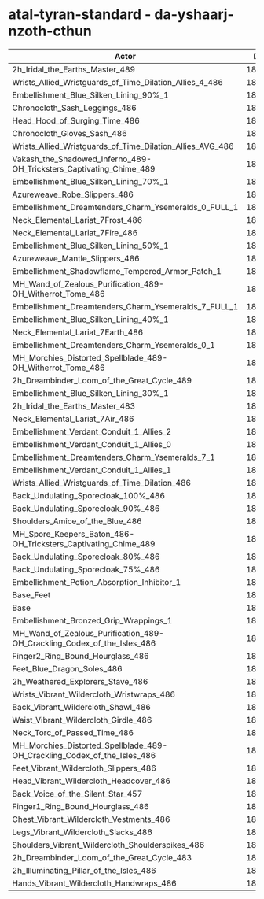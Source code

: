 # atal-tyran-standard - da-yshaarj-nzoth-cthun
| Actor | DPS | Increase |
|---|:---:|:---:|
|2h_Iridal_the_Earths_Master_489|189057|1.51%|
|Wrists_Allied_Wristguards_of_Time_Dilation_Allies_4_486|188957|1.46%|
|Embellishment_Blue_Silken_Lining_90%_1|188803|1.38%|
|Chronocloth_Sash_Leggings_486|188692|1.32%|
|Head_Hood_of_Surging_Time_486|188491|1.21%|
|Chronocloth_Gloves_Sash_486|188420|1.17%|
|Wrists_Allied_Wristguards_of_Time_Dilation_Allies_AVG_486|188384|1.15%|
|Vakash_the_Shadowed_Inferno_489-OH_Tricksters_Captivating_Chime_489|188256|1.08%|
|Embellishment_Blue_Silken_Lining_70%_1|188202|1.06%|
|Azureweave_Robe_Slippers_486|187813|0.85%|
|Embellishment_Dreamtenders_Charm_Ysemeralds_0_FULL_1|187776|0.83%|
|Neck_Elemental_Lariat_7Frost_486|187763|0.82%|
|Neck_Elemental_Lariat_7Fire_486|187686|0.78%|
|Embellishment_Blue_Silken_Lining_50%_1|187673|0.77%|
|Azureweave_Mantle_Slippers_486|187611|0.74%|
|Embellishment_Shadowflame_Tempered_Armor_Patch_1|187604|0.73%|
|MH_Wand_of_Zealous_Purification_489-OH_Witherrot_Tome_486|187447|0.65%|
|Embellishment_Dreamtenders_Charm_Ysemeralds_7_FULL_1|187367|0.61%|
|Embellishment_Blue_Silken_Lining_40%_1|187296|0.57%|
|Neck_Elemental_Lariat_7Earth_486|187279|0.56%|
|Embellishment_Dreamtenders_Charm_Ysemeralds_0_1|187251|0.54%|
|MH_Morchies_Distorted_Spellblade_489-OH_Witherrot_Tome_486|187245|0.54%|
|2h_Dreambinder_Loom_of_the_Great_Cycle_489|187191|0.51%|
|Embellishment_Blue_Silken_Lining_30%_1|187105|0.47%|
|2h_Iridal_the_Earths_Master_483|187069|0.45%|
|Neck_Elemental_Lariat_7Air_486|187039|0.43%|
|Embellishment_Verdant_Conduit_1_Allies_2|187028|0.42%|
|Embellishment_Verdant_Conduit_1_Allies_0|186985|0.40%|
|Embellishment_Dreamtenders_Charm_Ysemeralds_7_1|186968|0.39%|
|Embellishment_Verdant_Conduit_1_Allies_1|186953|0.38%|
|Wrists_Allied_Wristguards_of_Time_Dilation_486|186799|0.30%|
|Back_Undulating_Sporecloak_100%_486|186677|0.24%|
|Back_Undulating_Sporecloak_90%_486|186620|0.21%|
|Shoulders_Amice_of_the_Blue_486|186620|0.21%|
|MH_Spore_Keepers_Baton_486-OH_Tricksters_Captivating_Chime_489|186585|0.19%|
|Back_Undulating_Sporecloak_80%_486|186539|0.16%|
|Back_Undulating_Sporecloak_75%_486|186503|0.14%|
|Embellishment_Potion_Absorption_Inhibitor_1|186424|0.10%|
|Base_Feet|186367|0.07%|
|Base|186237|0.00%|
|Embellishment_Bronzed_Grip_Wrappings_1|186196|-0.02%|
|MH_Wand_of_Zealous_Purification_489-OH_Crackling_Codex_of_the_Isles_486|186189|-0.03%|
|Finger2_Ring_Bound_Hourglass_486|186149|-0.05%|
|Feet_Blue_Dragon_Soles_486|186131|-0.06%|
|2h_Weathered_Explorers_Stave_486|186128|-0.06%|
|Wrists_Vibrant_Wildercloth_Wristwraps_486|186077|-0.09%|
|Back_Vibrant_Wildercloth_Shawl_486|186059|-0.10%|
|Waist_Vibrant_Wildercloth_Girdle_486|186047|-0.10%|
|Neck_Torc_of_Passed_Time_486|186015|-0.12%|
|MH_Morchies_Distorted_Spellblade_489-OH_Crackling_Codex_of_the_Isles_486|185938|-0.16%|
|Feet_Vibrant_Wildercloth_Slippers_486|185908|-0.18%|
|Head_Vibrant_Wildercloth_Headcover_486|185756|-0.26%|
|Back_Voice_of_the_Silent_Star_457|185734|-0.27%|
|Finger1_Ring_Bound_Hourglass_486|185726|-0.27%|
|Chest_Vibrant_Wildercloth_Vestments_486|185670|-0.30%|
|Legs_Vibrant_Wildercloth_Slacks_486|185496|-0.40%|
|Shoulders_Vibrant_Wildercloth_Shoulderspikes_486|185486|-0.40%|
|2h_Dreambinder_Loom_of_the_Great_Cycle_483|185440|-0.43%|
|2h_Illuminating_Pillar_of_the_Isles_486|185395|-0.45%|
|Hands_Vibrant_Wildercloth_Handwraps_486|185362|-0.47%|
